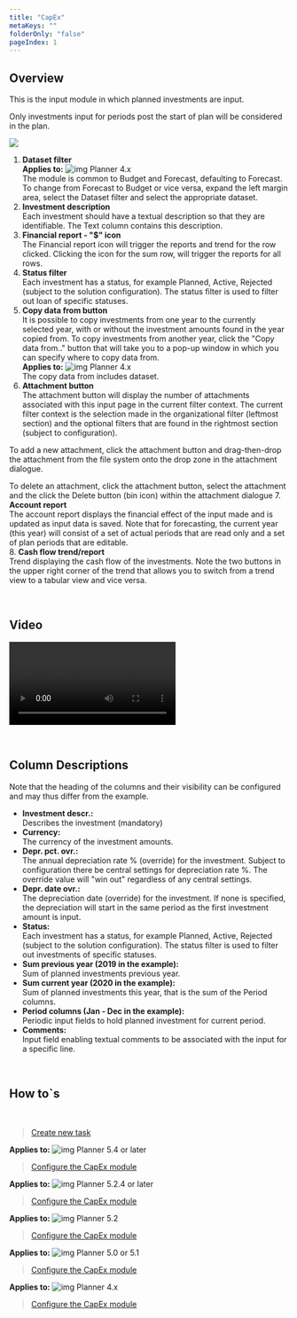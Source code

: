```yaml
---
title: "CapEx"
metaKeys: ""
folderOnly: "false"
pageIndex: 1
---
```


## Overview
This is the input module in which planned investments are input.

Only investments input for periods post the start of plan will be considered in the plan.
<br/>

![](https://profitbasedocs.blob.core.windows.net/plannerimages/capex-overview.jpg)

1. **Dataset filter** <br/>
**Applies to:** ![img](https://profitbasedocs.blob.core.windows.net/icons/yes-icon.png) Planner 4.x<br/>
The module is common to Budget and Forecast, defaulting to Forecast. To change from Forecast to Budget or vice versa, expand the left margin area, select the Dataset filter and select the appropriate dataset.<br/>
2. **Investment description** <br/>
Each investment should have a textual description so that they are identifiable. The Text column contains this description.<br/>
3. **Financial report - "$" icon** <br/>
The Financial report icon will trigger the reports and trend for the row clicked. Clicking the icon for the sum row, will trigger the reports for all rows.
4. **Status filter** <br/>
Each investment has a status, for example Planned, Active, Rejected (subject to the solution configuration). The status filter is used to filter out loan of specific statuses.
5. **Copy data from button** <br/>
It is possible to copy investments from one year to the currently selected year, with or without the investment amounts found in the year copied from. To copy investments from another year, click the "Copy data from.." button that will take you to a pop-up window in which you can specify where to copy data from.<br/>
**Applies to:** ![img](https://profitbasedocs.blob.core.windows.net/icons/yes-icon.png) Planner 4.x<br/>
The copy data from includes dataset.
6. **Attachment button** <br/>
The attachment button will display the number of attachments associated with this input page in the current filter context. The current filter context is the selection made in the organizational filter (leftmost section) and the optional filters that are found in the rightmost section (subject to configuration).

To add a new attachment, click the attachment button and drag-then-drop the attachment from the file system onto the drop zone in the attachment dialogue.

To delete an attachment, click the attachment button, select the attachment and the click the Delete button (bin icon) within the attachment dialogue
7. **Account report** <br/>
The account report displays the financial effect of the input made and is updated as input data is saved.
Note that for forecasting, the current year (this year) will consist of a set of actual periods that are read only and a set of plan periods that are editable.<br/>
8. **Cash flow trend/report** <br/>
Trend displaying the cash flow of the investments. Note the two buttons in the upper right corner of the trend that allows you to switch from a trend view to a tabular view and vice versa.<br/>

<br/>


## Video
![Introduction - Input](https://profitbasedocs.blob.core.windows.net/enduserhelp/videos/CapEx.mp4)<br/>

<br/>

## Column Descriptions

Note that the heading of the columns and their visibility can be configured and may thus differ from the example.

- **Investment descr.:**<br/>
Describes the investment (mandatory)
- **Currency:**<br/>
The currency of the investment amounts.
- **Depr. pct. ovr.:**<br/>
The annual depreciation rate % (override) for the investment. Subject to configuration there be central settings for depreciation rate %. The override value will "win out" regardless of any central settings.
- **Depr. date ovr.:**<br/>
The depreciation date (override) for the investment. If none is specified, the depreciation will start in the same period as the first investment amount is input.
- **Status:**<br/>
Each investment has a status, for example Planned, Active, Rejected (subject to the solution configuration). The status filter is used to filter out investments of specific statuses.
- **Sum previous year (2019 in the example):**<br/>
Sum of planned investments previous year.
- **Sum current year (2020 in the example):**<br/>
Sum of planned investments this year, that is the sum of the Period columns.
- **Period columns (Jan - Dec in the example):**<br/>
Periodic input fields to hold planned investment for current period.
- **Comments:**<br/>
Input field enabling textual comments to be associated with the input for a specific line.

<br/>

## How to`s

<br/>

> [Create new task](/planner/workbooks/process-and-tasks/tasks/create-edit-task)<br/>

**Applies to:** ![img](https://profitbasedocs.blob.core.windows.net/icons/yes-icon.png) Planner 5.4 or later
> [Configure the CapEx module](https://profitbasedocs.blob.core.windows.net/enduserhelp/files/V5.4/Planner%20CapEx%20module.pdf)<br/>

**Applies to:** ![img](https://profitbasedocs.blob.core.windows.net/icons/yes-icon.png) Planner 5.2.4 or later
> [Configure the CapEx module](https://profitbasedocs.blob.core.windows.net/enduserhelp/files/V5.2.4/Planner%20CapEx%20module.pdf)<br/>

**Applies to:** ![img](https://profitbasedocs.blob.core.windows.net/icons/yes-icon.png) Planner 5.2 
> [Configure the CapEx module](https://profitbasedocs.blob.core.windows.net/enduserhelp/files/V5.2/Planner%20CapEx%20module.pdf)<br/>

**Applies to:** ![img](https://profitbasedocs.blob.core.windows.net/icons/yes-icon.png) Planner 5.0 or 5.1
> [Configure the CapEx module](https://profitbasedocs.blob.core.windows.net/enduserhelp/files/v5/Planner%20CapEx%20module.pdf)<br/>

**Applies to:** ![img](https://profitbasedocs.blob.core.windows.net/icons/yes-icon.png) Planner 4.x
> [Configure the CapEx module](https://profitbasedocs.blob.core.windows.net/enduserhelp/files/Planner%20CapEx%20module.pdf)<br/>
